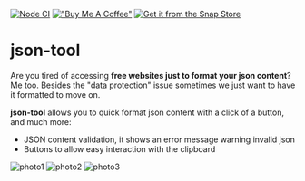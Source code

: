 [![Node CI](https://github.com/marabesi/json-tool/actions/workflows/ci.yml/badge.svg)](https://github.com/marabesi/json-tool/actions/workflows/delivery.yml) [!["Buy Me A Coffee"](https://www.buymeacoffee.com/assets/img/custom_images/orange_img.png)](https://www.buymeacoffee.com/marabesi) [![Get it from the Snap Store](https://snapcraft.io/static/images/badges/en/snap-store-black.svg)](https://snapcraft.io/json-tool)

# json-tool

Are you tired of accessing **free websites just to format your json content**? Me too. Besides the "data protection" issue sometimes we just want to have it formatted to move on.

**json-tool** allows you to quick format json content with a click of a button, and much more:

- JSON content validation, it shows an error message warning invalid json
- Buttons to allow easy interaction with the clipboard

![photo1](https://user-images.githubusercontent.com/2129872/139720232-3600e790-9038-4448-a300-aab48c2a6aca.png)
![photo2](https://user-images.githubusercontent.com/2129872/139720367-056f83ed-2940-4039-a88c-ff12b3a3dd5c.png)
![photo3](https://user-images.githubusercontent.com/2129872/139720380-2d39e105-9f29-4c49-82a9-dee76b1c2e30.png)

